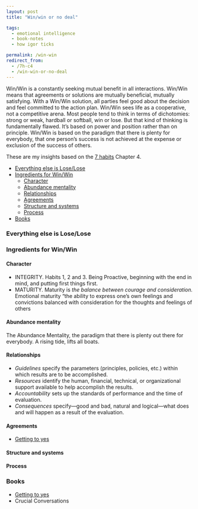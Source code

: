 ```yaml
---
layout: post
title: "Win/win or no deal"

tags:
  - emotional intelligence
  - book-notes
  - how igor ticks

permalink: /win-win
redirect_from:
  - /7h-c4
  - /win-win-or-no-deal
---
```


Win/Win is a constantly seeking mutual benefit in all interactions. Win/Win means that agreements or solutions are mutually beneficial, mutually satisfying. With a Win/Win solution, all parties feel good about the decision and feel committed to the action plan. Win/Win sees life as a cooperative, not a competitive arena. Most people tend to think in terms of dichotomies: strong or weak, hardball or softball, win or lose. But that kind of thinking is fundamentally flawed. It’s based on power and position rather than on principle. Win/Win is based on the paradigm that there is plenty for everybody, that one person’s success is not achieved at the expense or exclusion of the success of others.

These are my insights based on the [7 habits](/7h) Chapter 4.

<!-- prettier-ignore-start -->
<!-- vim-markdown-toc GFM -->

- [Everything else is Lose/Lose](#everything-else-is-loselose)
- [Ingredients for Win/Win](#ingredients-for-winwin)
    - [Character](#character)
    - [Abundance mentality](#abundance-mentality)
    - [Relationships](#relationships)
    - [Agreements](#agreements)
    - [Structure and systems](#structure-and-systems)
    - [Process](#process)
- [Books](#books)

<!-- vim-markdown-toc -->
<!-- prettier-ignore-end -->

### Everything else is Lose/Lose

### Ingredients for Win/Win

#### Character

- INTEGRITY. Habits 1, 2 and 3. Being Proactive, beginning with the end in mind, and putting first things first.
- MATURITY. Maturity is _the balance between courage and consideration._ Emotional maturity “the ability to express one’s own feelings and convictions balanced with consideration for the thoughts and feelings of others

#### Abundance mentality

The Abundance Mentality, the paradigm that there is plenty out there for everybody. A rising tide, lifts all boats.

#### Relationships

- _Guidelines_ specify the parameters (principles, policies, etc.) within which results are to be accomplished.
- _Resources_ identify the human, financial, technical, or organizational support available to help accomplish the results.
- _Accountability_ sets up the standards of performance and the time of evaluation.
- _Consequences_ specify—good and bad, natural and logical—what does and will happen as a result of the evaluation.

#### Agreements

- [Getting to yes](https://www.amazon.com/Getting-Yes-Negotiating-Agreement-Without/dp/0143118757])

#### Structure and systems

#### Process

### Books

- [Getting to yes](https://www.amazon.com/Getting-Yes-Negotiating-Agreement-Without/dp/0143118757])
- Crucial Conversations
